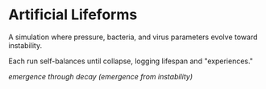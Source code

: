# Artificial Lifeforms

A simulation where pressure, bacteria, and virus parameters evolve toward instability.

Each run self-balances until collapse, logging lifespan and "experiences."

_emergence through decay (emergence from instability)_